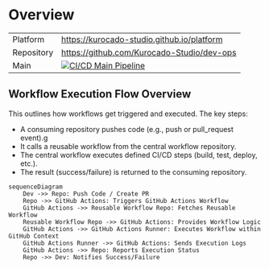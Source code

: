 # Overview

|            |                                                                                                                                                                                        |
| ---------- | -------------------------------------------------------------------------------------------------------------------------------------------------------------------------------------- |
| Platform   | <https://kurocado-studio.github.io/platform>                                                                                                                                           |
| Repository | <https://github.com/Kurocado-Studio/dev-ops>                                                                                                                                           |
| Main       | [![CI/CD Main Pipeline](https://github.com/Kurocado-Studio/dev-ops/actions/workflows/ci.push.yml/badge.svg)](https://github.com/Kurocado-Studio/dev-ops/actions/workflows/ci.push.yml) |

## Workflow Execution Flow Overview

This outlines how workflows get triggered and executed. The key steps:

- A consuming repository pushes code (e.g., push or pull_request event).g
- It calls a reusable workflow from the central workflow repository.
- The central workflow executes defined CI/CD steps (build, test, deploy, etc.).
- The result (success/failure) is returned to the consuming repository.

```mermaid
sequenceDiagram
    Dev ->> Repo: Push Code / Create PR
    Repo ->> GitHub Actions: Triggers GitHub Actions Workflow
    GitHub Actions ->> Reusable Workflow Repo: Fetches Reusable Workflow
    Reusable Workflow Repo ->> GitHub Actions: Provides Workflow Logic
    GitHub Actions ->> GitHub Actions Runner: Executes Workflow within GitHub Context
    GitHub Actions Runner ->> GitHub Actions: Sends Execution Logs
    GitHub Actions ->> Repo: Reports Execution Status
    Repo ->> Dev: Notifies Success/Failure
```
